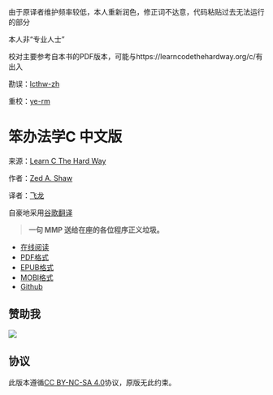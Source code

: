 由于原译者维护频率较低，本人重新润色，修正词不达意，代码粘贴过去无法运行的部分

本人非“专业人士”

校对主要参考自本书的PDF版本，可能与https://learncodethehardway.org/c/有出入

勘误：[lcthw-zh](https://github.com/ye-rm/lcthw-zh)

重校：[ye-rm](https://github.com/ye-rm)

# 笨办法学C 中文版

来源：[Learn C The Hard Way](http://c.learncodethehardway.org/book/)

作者：[Zed A. Shaw](https://twitter.com/lzsthw)

译者：[飞龙](https://github.com/wizardforcel)

自豪地采用[谷歌翻译](https://translate.google.cn/)

> **一句 MMP 送给在座的各位程序正义垃圾。**

+ [在线阅读](https://www.gitbook.com/book/wizardforcel/lcthw/details)
+ [PDF格式](https://www.gitbook.com/download/pdf/book/wizardforcel/lcthw)
+ [EPUB格式](https://www.gitbook.com/download/epub/book/wizardforcel/lcthw)
+ [MOBI格式](https://www.gitbook.com/download/mobi/book/wizardforcel/lcthw)
+ [Github](https://github.com/wizardforcel/lcthw-zh)

## 赞助我

![](img/qr_alipay.png)

## 协议

此版本遵循[CC BY-NC-SA 4.0](http://creativecommons.org/licenses/by-nc-sa/4.0/)协议，原版无此约束。
